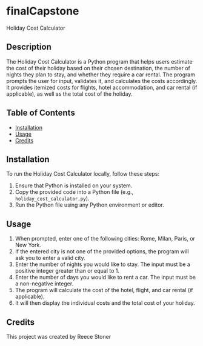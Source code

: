 # finalCapstone

Holiday Cost Calculator

## Description

The Holiday Cost Calculator is a Python program that helps users estimate the cost of their holiday based on their chosen destination, the number of nights they plan to stay, and whether they require a car rental. The program prompts the user for input, validates it, and calculates the costs accordingly. It provides itemized costs for flights, hotel accommodation, and car rental (if applicable), as well as the total cost of the holiday.

## Table of Contents

- [Installation](#installation)
- [Usage](#usage)
- [Credits](#credits)

## Installation

To run the Holiday Cost Calculator locally, follow these steps:

1. Ensure that Python is installed on your system.
2. Copy the provided code into a Python file (e.g., `holiday_cost_calculator.py`).
3. Run the Python file using any Python environment or editor.

## Usage

1. When prompted, enter one of the following cities: Rome, Milan, Paris, or New York. 
2. If the entered city is not one of the provided options, the program will ask you to enter a valid city.
3. Enter the number of nights you would like to stay. The input must be a positive integer greater than or equal to 1. 
4. Enter the number of days you would like to rent a car. The input must be a non-negative integer.
5. The program will calculate the cost of the hotel, flight, and car rental (if applicable).
6. It will then display the individual costs and the total cost of your holiday. 


## Credits

This project was created by Reece Stoner

